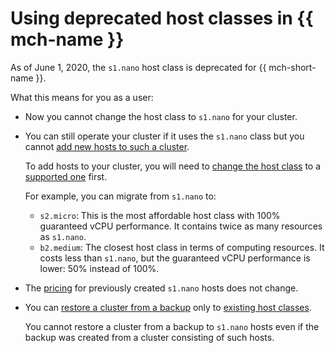 # Using deprecated host classes in {{ mch-name }}

As of June 1, 2020, the `s1.nano` host class is deprecated for {{ mch-short-name }}.

What this means for you as a user:
- Now you cannot change the host class to `s1.nano` for your cluster.
- You can still operate your cluster if it uses the `s1.nano` class but you cannot [add new hosts to such a cluster](../operations/hosts.md).

   To add hosts to your cluster, you will need to [change the host class](../operations/update.md#change-resource-preset) to a [supported one](instance-types.md) first.

   For example, you can migrate from `s1.nano` to:
   - `s2.micro`: This is the most affordable host class with 100% guaranteed vCPU performance. It contains twice as many resources as `s1.nano`.
   - `b2.medium`: The closest host class in terms of computing resources. It costs less than `s1.nano`, but the guaranteed vCPU performance is lower: 50% instead of 100%.
- The [pricing](../pricing.md) for previously created `s1.nano` hosts does not change.
- You can [restore a cluster from a backup](../operations/cluster-backups.md) only to [existing host classes](instance-types.md).

   You cannot restore a cluster from a backup to `s1.nano` hosts even if the backup was created from a cluster consisting of such hosts.
